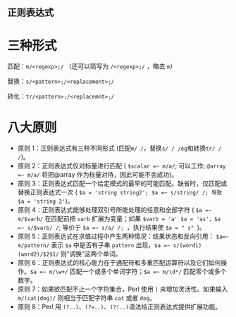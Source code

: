 正则表达式
---

# 三种形式

匹配：`m/<regexp>;/` （还可以简写为 `/<regexp>;/` ，略去 `m`）

替换：`s/<pattern>;/<replacement>;/`

转化：`tr/<pattern>;/<replacemnt>;/`

# 八大原则

* 原则 1：正则表达式有三种不同形式 (匹配`m/ /`，替换`s/ / /eg`和转换`tr/ / /`)。
* 原则 2：正则表达式仅对标量进行匹配 ( `$scalar =~ m/a/`; 可以工作; `@array =~ m/a/` 将把@array 作为标量对待，因此可能不会成功)。
* 原则 3：正则表达式匹配一个给定模式的最早的可能匹配。缺省时，仅匹配或替换正则表达式一次 ( `$a = 'string string2'; $a =~ s/string/ /; 导致 $a = 'string 2'`)。
* 原则 4：正则表达式能够处理双引号所能处理的任意和全部字符 ( `$a =~ m/$varb/` 在匹配前把 `varb` 扩展为变量；如果 `$varb = 'a' $a = 'as'，$a =~ s/$varb/ /`; 等价于 `$a =~ s/a/ /; `，执行结果使 `$a = " s" `)。
* 原则 5：正则表达式在求值过程中产生两种情况：结果状态和反向引用： `$a=~ m/pattern/` 表示 `$a` 中是否有子串 `pattern` 出现，`$a =~ s/(word1)(word2)/$2$1/` 则“调换”这两个单词。
* 原则 6：正则表达式的核心能力在于通配符和多重匹配运算符以及它们如何操作。`$a =~ m/\w+/` 匹配一个或多个单词字符；`$a =~ m/\d*/` 匹配零个或多个数字。
* 原则 7：如果欲匹配不止一个字符集合，Perl 使用 `|` 来增加灵活性。如果输入 `m/(cat|dog)/` 则相当于匹配字符串 `cat` 或者 `dog`。
* 原则 8：Perl 用 `(?..)`、`(?=..)`、`(?!..)`语法给正则表达式提供扩展功能。